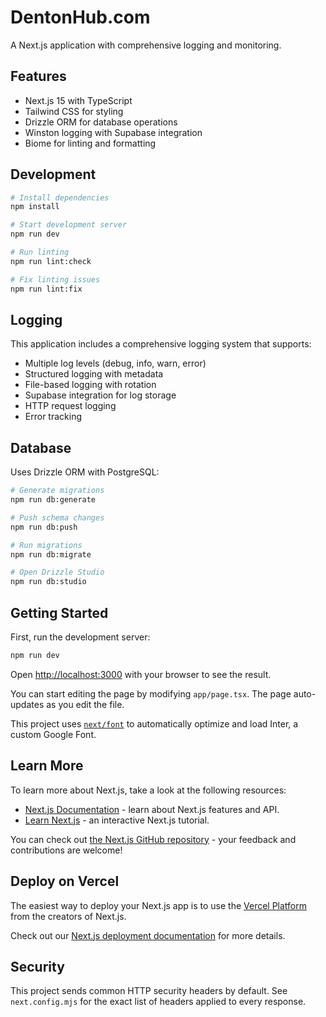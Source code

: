 # DentonHub.com

A Next.js application with comprehensive logging and monitoring.

## Features

- Next.js 15 with TypeScript
- Tailwind CSS for styling
- Drizzle ORM for database operations
- Winston logging with Supabase integration
- Biome for linting and formatting

## Development

```bash
# Install dependencies
npm install

# Start development server
npm run dev

# Run linting
npm run lint:check

# Fix linting issues
npm run lint:fix
```

## Logging

This application includes a comprehensive logging system that supports:

- Multiple log levels (debug, info, warn, error)
- Structured logging with metadata
- File-based logging with rotation
- Supabase integration for log storage
- HTTP request logging
- Error tracking

## Database

Uses Drizzle ORM with PostgreSQL:

```bash
# Generate migrations
npm run db:generate

# Push schema changes
npm run db:push

# Run migrations
npm run db:migrate

# Open Drizzle Studio
npm run db:studio
```

## Getting Started

First, run the development server:

```bash
npm run dev
```

Open [http://localhost:3000](http://localhost:3000) with your browser to see the result.

You can start editing the page by modifying `app/page.tsx`. The page auto-updates as you edit the file.

This project uses [`next/font`](https://nextjs.org/docs/basic-features/font-optimization) to automatically optimize and load Inter, a custom Google Font.

## Learn More

To learn more about Next.js, take a look at the following resources:

- [Next.js Documentation](https://nextjs.org/docs) - learn about Next.js features and API.
- [Learn Next.js](https://nextjs.org/learn) - an interactive Next.js tutorial.

You can check out [the Next.js GitHub repository](https://github.com/vercel/next.js/) - your feedback and contributions are welcome!

## Deploy on Vercel

The easiest way to deploy your Next.js app is to use the [Vercel Platform](https://vercel.com/new?utm_medium=default-template&filter=next.js&utm_source=create-next-app&utm_campaign=create-next-app-readme) from the creators of Next.js.

Check out our [Next.js deployment documentation](https://nextjs.org/docs/deployment) for more details.

## Security

This project sends common HTTP security headers by default. See `next.config.mjs` for the exact list of headers applied to every response.

